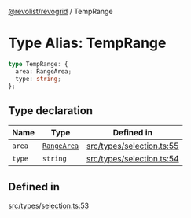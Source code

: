 [@revolist/revogrid](README.md) / TempRange

# Type Alias: TempRange

```ts
type TempRange: {
  area: RangeArea;
  type: string;
};
```

## Type declaration

| Name | Type | Defined in |
| ------ | ------ | ------ |
| `area` | [`RangeArea`](TypeAlias.RangeArea.md) | [src/types/selection.ts:55](https://github.com/revolist/revogrid/blob/7eb028636fe9635cf32f3cf0775076c9e2dde053/src/types/selection.ts#L55) |
| `type` | `string` | [src/types/selection.ts:54](https://github.com/revolist/revogrid/blob/7eb028636fe9635cf32f3cf0775076c9e2dde053/src/types/selection.ts#L54) |

## Defined in

[src/types/selection.ts:53](https://github.com/revolist/revogrid/blob/7eb028636fe9635cf32f3cf0775076c9e2dde053/src/types/selection.ts#L53)
